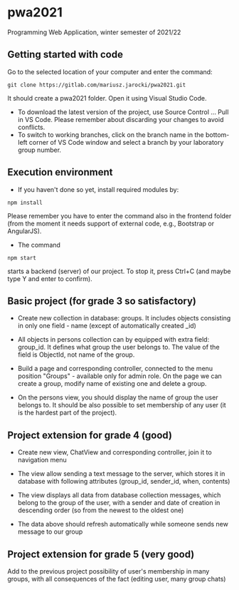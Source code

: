 # pwa2021
Programming Web Application, winter semester of 2021/22


## Getting started with code

Go to the selected location of your computer and enter the command:
```
git clone https://gitlab.com/mariusz.jarocki/pwa2021.git
```
It should create a pwa2021 folder. Open it using Visual Studio Code.

* To download the latest version of the project, use Source Control ... Pull in VS Code. Please remember about discarding your changes to avoid conflicts.
* To switch to working branches, click on the branch name in the bottom-left corner of VS Code window and select a branch by your laboratory group number.

## Execution environment

* If you haven't done so yet, install required modules by:
```
npm install
```
Please remember you have to enter the command also in the frontend folder (from the moment it needs support of external code, e.g., Bootstrap or AngularJS).
* The command
```
npm start
```
starts a backend (server) of our project. To stop it, press Ctrl+C (and maybe type Y and enter to confirm).

## Basic project (for grade 3 so satisfactory)

* Create new collection in database: groups. It includes objects consisting in only one field - name (except of automatically created _id)

* All objects in persons collection can by equipped with extra field: group_id. It defines what group the user belongs to. The value of the field is ObjectId, not name of the group.

* Build a page and corresponding controller, connected to the menu position "Groups" - available only for admin role. On the page we can create a group, modify name of existing one and delete a group.

* On the persons view, you should display the name of group the user belongs to. It should be also possible to set membership of any user (it is the hardest part of the project).

## Project extension for grade 4 (good)

* Create new view, ChatView and corresponding controller, join it to navigation menu

* The view allow sending a text message to the server, which stores it in database with following attributes (group_id, sender_id, when, contents)

* The view displays all data from database collection messages, which belong to the group of the user, with a sender and date of creation in descending order (so from the newest to the oldest one)

* The data above should refresh automatically while someone sends new message to our group

## Project extension for grade 5 (very good)

Add to the previous project possibility of user's membership in many groups, with all consequences of the fact (editing user, many group chats)

